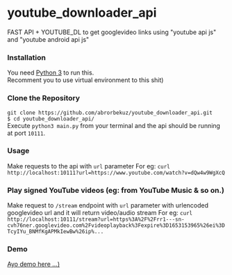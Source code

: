 # youtube_downloader_api
FAST API + YOUTUBE_DL to get googlevideo links using "youtube api js" and "youtube android api js"

### Installation
You need [Python 3](https://www.python.org/downloads/) to run this.<br>
Recomment you to use virtual environment to this shit)

### Clone the Repository
`git clone https://github.com/abrorbekuz/youtube_downloader_api.git`<br>
`$ cd youtube_downloader_api/`<br>
Execute `python3 main.py` from your terminal and the api should be running at port `10111`.

### Usage
Make requests to the api with `url` parameter
For eg: `curl http://localhost:10111?url=https://www.youtube.com/watch?v=dQw4w9WgXcQ`

### Play signed YouTube videos (eg: from YouTube Music & so on.)
Make request to `/stream` endpoint with `url` parameter with urlencoded googlevideo url and it will return video/audio stream
For eg: `curl http://localhost:10111/stream?url=https%3A%2F%2Frr1---sn-cvh76ner.googlevideo.com%2Fvideoplayback%3Fexpire%3D1653153965%26ei%3DTcyIYu_BNMfKgAPMkIewBw%26ip%...`


### Demo
[Ayo demo here ...)](http://167.71.26.13:10111/?url=puck)
